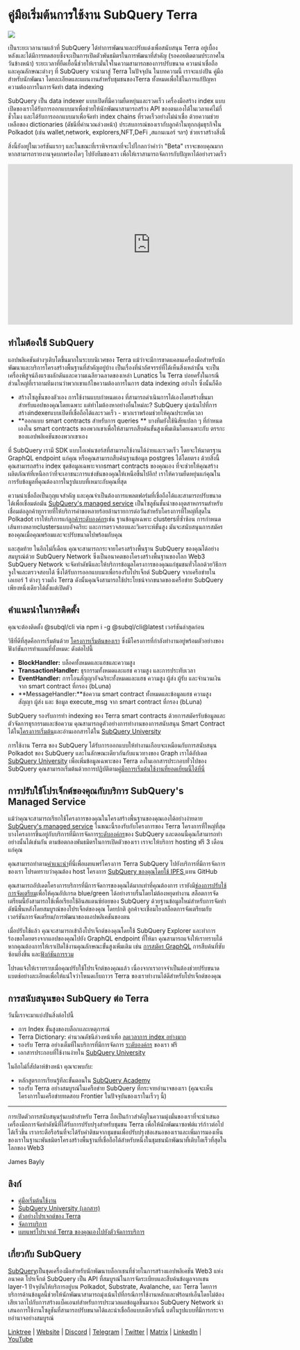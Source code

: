 # คู่มือเริ่มต้นการใช้งาน SubQuery Terra

![](https://miro.medium.com/max/1400/1*DiTE9KuzH0xHLojzGWxOuw.png)

เป็นระยะเวลานานแล้วที่ SubQuery ได้ทำการพัฒนาและปรับแต่งเพื่อสนับสนุน Terra อยู่เบื้องหลังและได้มีการทดสอบซึ่งจะเป็นการเปิดตัวพันธมิตรในการพัฒนาที่สำคัญ (รอคอยติดตามประกาศในวันข้างหน้า) ระยะเวลาที่ยืดเยื้อนี้ช่วยให้เรามั่นใจในความสามารถของการปรับขนาด ความน่าเชื่อถือ และคุณลักษณะต่างๆ ที่ SubQuery จะนำมาสู่ Terra ในปัจจุบัน ในบทความนี้ เราจะแบ่งปัน คู่มือสำหรับนักพัฒนา โดยละเอียดและแผนงานสำหรับชุมชนของTerra ทั้งหมดเพื่อใช้ในการแก้ปัญหาความต้องการในการจัดทำ data indexing

SubQuery เป็น data indexer แบบเปิดที่มีความยืดหยุ่นและรวดเร็ว เครื่องมือสร้าง index แบบเปิดของเราได้รับการออกแบบมาเพื่อช่วยให้นักพัฒนาสามารถสร้าง API ของตนเองได้ในเวลาแค่ไม่กี่ชั่วโมง และได้รับการออกแบบมาเพื่อจัดทำ index chains ที่รวดเร็วอย่างไม่น่าเชื่อ ด้วยความช่วยเหลือของ dictionaries (ดัชนีที่คำนวณล่วงหน้า) ประสบการณ์ของเรากับลูกค้าในทุกกลุ่มธุรกิจใน Polkadot (เช่น wallet,network, explorers,NFT,DeFi ,สแกนเนอร์ ฯลฯ) ช่วยเราสร้างสิ่งนี้

สิ่งนี้ยังอยู่ในเวอร์ชันแรกๆ และในขณะที่เราพิจารณาที่จะไปไกลกว่าคำว่า "Beta" เราจะขอบคุณมากหากสามารถรายงานจุดบกพร่องใดๆ ไปยังทีมของเรา เพื่อให้เราสามารถจัดการกับปัญหาได้อย่างรวดเร็ว

<iframe width="656" height="369" src="https://www.youtube.com/embed/dS7h3isQCeA" title="วิดีโอ YouTube" frameborder="0" allow="accelerometer; autoplay; clipboard-write; encrypted-media; gyroscope; picture-in-picture" allowfullscreen></iframe>

## ทำไมต้องใช้ SubQuery

แอปพลิเคชันต่างๆเติบโตขึ้นมากในระบบนิเวศของ Terra แม้ว่าจะมีการขาดแคลนเครื่องมือสำหรับนักพัฒนาและบริการโครงสร้างพื้นฐานที่สำคัญอยู่บ้าง เป็นเรื่องที่น่าอัศจรรย์ที่ได้เห็นสิ่งเหล่านั้น จะเป็นเครื่องพิสูจน์ถึงแรงผลักดันและความเฉลียวฉลาดของเหล่า Lunatics ใน Terra บ่อยครั้งในกรณีส่วนใหญ่ที่เราถามทีมงานว่าพวกเขาแก้ไขความต้องการในการ data indexing อย่างไร ซึ่งนั้นก็คือ

- สร้างโซลูชั่นของตัวเอง การใช้งานแบบกำหนดเอง ที่สามารถดำเนินการได้เองโดยสร้างขึ้นมาสำหรับแอปของคุณโดยเฉพาะ แต่ทำไมต้องหาอย่างอื่นใหม่ละ? SubQuery มุ่งเน้นไปที่การสร้างindexerแบบเปิดที่เชื่อถือได้และรวดเร็ว - พวกเราพร้อมช่วยให้คุณประหยัดเวลา
- **ออกแบบ smart contracts สำหรับการ queries ** บางทีมยังใช้นิสัยแปลก ๆ ที่กำหนดเองใน smart contracts ของพวกเขาเพื่อให้สามารถสืบค้นขั้นสูงเพิ่มเติมโดยเฉพาะกับ ตรรกะของแอปพลิเคชันของพวกเขาเอง

ที่ SubQuery เรามี SDK แบบโอเพ่นซอร์สที่สามารถใช้งานได้ง่ายและรวดเร็ว โดยจะให้มาตรฐาน  GraphQL endpoint แก่คุณ หรือคุณสามารถสืบค้นฐานข้อมูล postgres ได้โดยตรง ด้วยสิ่งนี้ คุณสามารถสร้าง index ชุดข้อมูลเฉพาะจากsmart contracts ของคุณเอง ที่จะช่วยให้คุณสร้างผลิตภัณฑ์ที่เหนือกว่าที่จะเอาชนะการแข่งขันของคุณให้เหนือขึ้นไปอีก! เราให้ความยืดหยุ่นแก่คุณในการรับข้อมูลที่คุณต้องการในรูปแบบที่เหมาะกับคุณที่สุด

ความน่าเชื่อถือเป็นกุญแจสำคัญ และคุณจำเป็นต้องการแพลตฟอร์มที่เชื่อถือได้และสามารถปรับขนาดได้เพื่อเชื่อมต่อมัน [SubQuery's managed service](https://subquery.network/managedservices) เป็นโซลูชันชั้นนำของอุตสาหกรรมสำหรับเชื่อมต่อลูกค้าทุกรายที่ให้บริการคำขอหลายร้อยล้านรายการต่อวันสำหรับโครงการที่ใหญ่ที่สุดใน Polkadot เราให้บริการแก่[ลูกค้าระดับองค์กร](./20211228-enterprise-hosted.md)เช่น ฐานข้อมูลเฉพาะ clustersที่ซ้ำซ้อน การกำหนดเส้นทางหลายclustersแบบอัจฉริยะ และการตรวจสอบและวิเคราะห์ขั้นสูง มันจะสนับสนุนการสมัครของคุณเมื่อคุณพร้อมและจะปรับขนาดไปพร้อมกับคุณ

และสุดท้าย ในอีกไม่กี่เดือน คุณจะสามารถกระจายโครงสร้างพื้นฐาน SubQuery ของคุณได้อย่างสมบูรณ์ด้วย SubQuery Network ซึ่งเป็นอนาคตของโครงสร้างพื้นฐานของโลก Web3 SubQuery Network จะจัดทำดัชนีและให้บริการข้อมูลโครงการของคุณแก่ชุมชนทั่วโลกด้วยวิธีการจูงใจและตรวจสอบได้ ซึ่งได้รับการออกแบบมาเพื่อรองรับโปรเจ็กต์ SubQuery จากเครือข่ายในเลเยอร์ 1 ต่างๆ รวมถึง Terra ดังนั้นคุณจึงสามารถใช้ประโยชน์จากขนาดของเครือข่าย SubQuery เพียงหนึ่งเดียวได้ตั้งแต่เปิดตัว

## คำแนะนำในการติดตั้ง

คุณจะต้องติดตั้ง @subql/cli via npm i -g @subql/cli@latest เวอร์ชันล่าสุดก่อน

วิธีที่ดีที่สุดคือการเริ่มต้นด้วย [โครงการเริ่มต้นของเรา](https://github.com/subquery/terra-subql-starter) ซึ่งมีโครงการที่กำลังทำงานอยู่พร้อมตัวอย่างของฟังก์ชันการทำแผนที่ทั้งหมด: ดังต่อไปนี้

- **BlockHandler:** บล็อคทั้งหมดและแฮชและความสูง
- **TransactionHandler:** ธุรกรรมทั้งหมดและแฮช ความสูง และการประทับเวลา
- **EventHandler:** การโอนสัญญาอัจฉริยะทั้งหมดและแฮช ความสูง ผู้ส่ง ผู้รับ และจำนวนเงินจาก smart contract ที่กรอง (bLuna)
- **MessageHandler:**ข้อความ smart contract ทั้งหมดและข้อมูลแฮช ความสูง สัญญา ผู้ส่ง และ ข้อมูล execute_msg จาก smart contract ที่กรอง (bLuna)

SubQuery รองรับการทำ indexing ของ Terra smart contracts ด้วยการสมัครรับข้อมูลและตัวจัดการธุรกรรมและข้อความ คุณสามารถดูตัวอย่างการทำงานของการสนับสนุน Smart Contract ได้ใน[โครงการเริ่มต้น](https://github.com/subquery/terra-subql-starter)และอ่านเอกสารได้ใน [SubQuery University](http://localhost:8080/build/manifest.html#mapping-handlers-and-filters)

การใช้งาน Terra ของ SubQuery ได้รับการออกแบบให้ทำงานเกือบจะเหมือนกับการสนับสนุน Polkadot ของ SubQuery และในลักษณะเดียวกันกับแนวทางของ Graph เราได้อัปเดต [SubQuery University](https://university.subquery.network/) เพื่อเพิ่มข้อมูลเฉพาะของ Terra ลงในเอกสารประกอบทั่วไปของ SubQuery  คุณสามารถเริ่มต้นด้วยการปฏิบัติตาม[คู่มือการเริ่มต้นใช้งานที่ยอดเยี่ยมนี้ได้ที่นี่](http://university.subquery.network/quickstart/quickstart-terra.html)

## การปรับใช้โปรเจ็กต์ของคุณกับบริการ SubQuery's Managed Service

แม้ว่าคุณจะสามารถเรียกใช้โครงการของคุณในโครงสร้างพื้นฐานของคุณเองได้อย่างง่ายดาย [SubQuery's managed service](https://subquery.network/managedservices) ในขณะนี้รองรับกับโครงการของ Terra โครงการที่ใหญ่ที่สุดบางโครงการขึ้นอยู่กับบริการที่มีการจัดการ[ระดับองค์กร](./20211228-enterprise-hosted.md)ของ SubQuery และตอนนี้คุณก็สามารถทำอย่างนั้นได้เช่นกัน ตามข้อตกลงพันธมิตรในการเปิดตัวของเรา เราจะให้บริการ hosting ฟรี 3 เดือนแก่คุณ

คุณสามารถทำตาม[คำแนะนำ](https://university.subquery.network/run_publish/publish.html)ที่นี่เพื่อเผยแพร่โครงการ Terra SubQuery ไปยังบริการที่มีการจัดการของเรา โปรดทราบว่าคุณต้อง host โครงการ [SubQuery ของคุณโดยใช้ IPFS ](https://university.subquery.network/run_publish/publish.html)แทน GitHub

คุณสามารถอัปเดตโครงการบริการที่มีการจัดการของคุณได้มากเท่าที่คุณต้องการ เรายังมี[ช่องการปรับใช้การจัดเตรียม](./20210604-Deployment-Slots-are-here-for-SubQuery-Projects.md)เพื่อให้คุณอัปเกรด blue/green ได้อย่างราบรื่นโดยไม่ต้องหยุดทำงาน สล็อตการจัดเตรียมนี้ยังสามารถใช้เพื่อเรียกใช้อินสแตนซ์ย่อยของ SubQuery ด้วยฐานข้อมูลใหม่สำหรับการจัดทำดัชนีพื้นหลังโดยสมบูรณ์ของโปรเจ็กต์ของคุณ โดยปกติ ลูกค้าจะเชื่อมโยงสล็อตการจัดเตรียมกับเวอร์ชันการจัดเตรียม/การพัฒนาของแอปพลิเคชันของตน

เมื่อปรับใช้แล้ว คุณจะสามารถเข้าถึงโปรเจ็กต์ของคุณโดยใช้ SubQuery Explorer และทำการร้องขอโดยตรงจากแอปของคุณไปยัง GraphQL endpoint ที่ให้มา คุณสามารถแจ้งให้เราทราบได้ หากคุณต้องการให้เราเปิดใช้งานคุณลักษณะขั้นสูงเพิ่มเติม เช่น [การสมัคร GraphQL](https://university.subquery.network/run_publish/subscription.html) การสืบค้นที่ซับซ้อนยิ่งขึ้น และ[ฟังก์ชันการรวม](https://university.subquery.network/run_publish/aggregate.html)

โปรดแจ้งให้เราทราบเมื่อคุณปรับใช้โปรเจ็กต์ของคุณแล้ว เนื่องจากเราอาจจำเป็นต้องช่วยปรับขนาดแบตช์อย่างละเอียดเพื่อให้แน่ใจว่าโหนดเก็บถาวร Terra ของเราทำงานได้ดีสำหรับโปรเจ็กต์ของคุณ

## การสนับสนุนของ SubQuery ต่อ Terra

วันนี้เราจะมาแบ่งปันสิ่งต่อไปนี้

-   การ Index ขั้นสูงของบล็อกเเละเหตุการณ์
-   Terra Dictionary: คำนวณดัชนีล่วงหน้าเพื่อ [ลดเวลาการ index อย่างมาก](./20210630-SubQuery-Just-Got-a-lot-Faster-with-the-Dictionary.md)
-   รองรับ Terra อย่างเต็มที่ในบริการที่มีการจัดการ [ระดับองค์กร](./20211228-enterprise-hosted.md) ของเรา ฟรี
-   เอกสารประกอบที่ใช้งานง่ายใน [SubQuery University](https://university.subquery.network/)

ในอีกไม่กี่สัปดาห์ข้างหน้า คุณจะพบกับ:

-   หลักสูตรการเรียนรู้ทีละขั้นตอนใน [SubQuery Academy](https://blog.subquery.network/blogs/20211018-subquery-launches-the-subquery-academy.html)
-   รองรับ Terra อย่างสมบูรณ์ในเครือข่าย SubQuery ที่กระจายอำนาจของเรา (คุณจะเห็นโครงการในเครือข่ายทดสอบ Frontier ในปัจจุบันของเราในเร็วๆ นี้)

---

การเปิดตัวการสนับสนุนรุ่นเบต้าสำหรับ Terra ถือเป็นก้าวสำคัญในความมุ่งมั่นของเราที่จะนำเสนอเครื่องมือการจัดทำดัชนีที่ได้รับการปรับปรุงสำหรับชุมชน Terra เพื่อให้นักพัฒนาซอฟต์แวร์ก้าวต่อไปได้เร็วขึ้น เรากระตือรือร้นที่จะได้รับคำติชมจากชุมชนเพื่อปรับปรุงข้อเสนอของเราและเพิ่มการมองเห็นของเราในฐานะพันธมิตรโครงสร้างพื้นฐานที่เชื่อถือได้สำหรับหนึ่งในชุมชนนักพัฒนาที่เติบโตเร็วที่สุดในโลกของ Web3

James Bayly

## ลิงก์

-   [คู่มือเริ่มต้นใช้งาน](https://university.subquery.network/quickstart/quickstart-terra.html)
-   [SubQuery University (เอกสาร)](https://university.subquery.network/)
-   [ตัวอย่างโปรเจกต์ของ Terra](https://github.com/subquery/terra-subql-starter)
-   [จัดการบริการ](https://explorer.subquery.network/)
-   [เผยแพร่โปรเจกต์ Terra ของคุณเองไปยังตัวจัดการบริการ](https://project.subquery.network/)

## เกี่ยวกับ SubQuery

[SubQuery](https://subquery.network/)เป็นชุดเครื่องมือสำหรับนักพัฒนาบล็อกเชนที่ช่วยในการสร้างแอปพลิเคชัน Web3 แห่งอนาคต โปรเจ็กต์ SubQuery เป็น API ที่สมบูรณ์ในการจัดระเบียบและสืบค้นข้อมูลจากเชน layer-1 ปัจจุบันให้บริการอยู่บน Polkadot, Substrate, Avalanche, และ Terra โดยการบริการด้านข้อมูลนี้ช่วยให้นักพัฒนาสามารถมุ่งเน้นไปที่กรณีการใช้งานหลักและฟร้อนท์เอ็นโดยไม่ต้องเสียเวลาไปกับการสร้างแบ็คเอนท์สำหรับการประมวลผลข้อมูลขึ้นมาเอง SubQuery Network นำเสนอการใช้งานโซลูชันที่สามารถปรับขนาดได้และน่าเชื่อถือแบบเดียวกันนี้ แต่ในรูปแบบที่มีการกระจายอำนาจอย่างสมบูรณ์

​[Linktree](https://linktr.ee/subquerynetwork) | [Website](https://subquery.network/) | [Discord](https://discord.com/invite/78zg8aBSMG) | [Telegram](https://t.me/subquerynetwork) | [Twitter](https://twitter.com/subquerynetwork) | [Matrix](https://matrix.to/#/#subquery:matrix.org) | [LinkedIn](https://www.linkedin.com/company/subquery) | [YouTube](https://www.youtube.com/channel/UCi1a6NUUjegcLHDFLr7CqLw)
